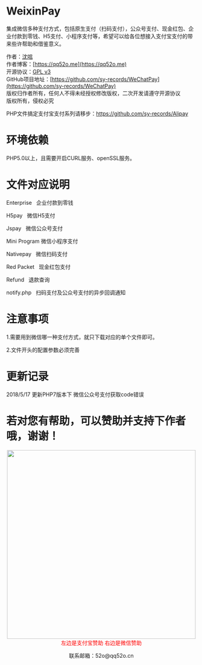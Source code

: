 # WeixinPay

集成微信多种支付方式，包括原生支付（扫码支付），公众号支付、现金红包、企业付款到零钱、H5支付、小程序支付等，希望可以给各位想接入支付宝支付的带来些许帮助和借鉴意义。  

作者：[沈唁](https://qq52o.me)  
作者博客：[https://qq52o.me](https://qq52o.me)  
开源协议：[GPL v3](https://opensource.org/licenses/GPL-3.0)  
GitHub项目地址：[https://github.com/sy-records/WeChatPay](https://github.com/sy-records/WeChatPay)  
版权归作者所有，任何人不得未经授权修改版权，二次开发请遵守开源协议  
版权所有，侵权必究  

PHP文件搞定支付宝支付系列请移步：https://github.com/sy-records/Alipay  

# 环境依赖

PHP5.0以上，且需要开启CURL服务、openSSL服务。  

# 文件对应说明

Enterprise   企业付款到零钱  

H5pay   微信H5支付  

Jspay   微信公众号支付  

Mini Program	微信小程序支付  

Nativepay   微信扫码支付  

Red Packet   现金红包支付  

Refund   退款查询  

notify.php   扫码支付及公众号支付的异步回调通知  

# 注意事项

1.需要用到微信哪一种支付方式，就只下载对应的单个文件即可。  

2.文件开头的配置参数必须完善  

# 更新记录

2018/5/17 更新PHP7版本下 微信公众号支付获取code错误  


# 若对您有帮助，可以赞助并支持下作者哦，谢谢！

<p align="center">
    <img src="http://wx3.sinaimg.cn/mw690/0060lm7Tly1fsv8nvbc0qj30m80hq425.jpg" width="500px"></br>
    <span style="color: #ff0000;">左边是支付宝赞助 右边是微信赞助</span>
    <p align="center">联系邮箱：52o@qq52o.cn</p>
</p>

